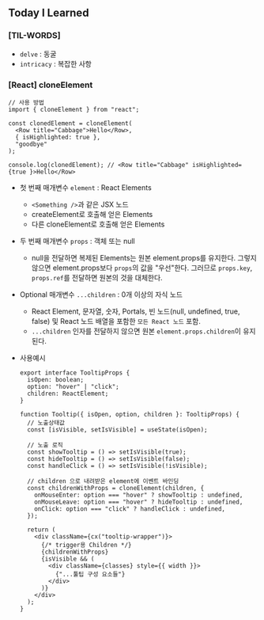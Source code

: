 ## Today I Learned

### [TIL-WORDS]

- `delve` : 동굴
- `intricacy` : 복잡한 사항

### [React] cloneElement

```tsx
// 사용 방법
import { cloneElement } from "react";

const clonedElement = cloneElement(
  <Row title="Cabbage">Hello</Row>,
  { isHighlighted: true },
  "goodbye"
);

console.log(clonedElement); // <Row title="Cabbage" isHighlighted={true }>Hello</Row>
```

- 첫 번째 매개변수 `element` : React Elements

  - `<Something />`과 같은 JSX 노드
  - createElement로 호출해 얻은 Elements
  - 다른 cloneElement로 호출해 얻은 Elements

- 두 번째 매개변수 `props` : 객체 또는 null

  - null을 전달하면 복제된 Elements는 원본 element.props를 유지한다. 그렇지 않으면 element.props보다 `props`의 값을 "우선"한다. 그러므로 `props.key`, `props.ref`를 전달하면 원본의 것을 대체한다.

- Optional 매개변수 `...children` : 0개 이상의 자식 노드

  - React Element, 문자열, 숫자, Portals, 빈 노드(null, undefined, true, false) 및 React 노드 배열을 포함한 `모든 React 노드` 포함.
  - `...children` 인자를 전달하지 않으면 원본 `element.props.children`이 유지된다.

- 사용예시

  ```tsx
  export interface TooltipProps {
    isOpen: boolean;
    option: "hover" | "click";
    children: ReactElement;
  }

  function Tooltip({ isOpen, option, children }: TooltipProps) {
    // 노출상태값
    const [isVisible, setIsVisible] = useState(isOpen);

    // 노출 로직
    const showTooltip = () => setIsVisible(true);
    const hideTooltip = () => setIsVisible(false);
    const handleClick = () => setIsVisible(!isVisible);

    // children 으로 내려받은 element에 이벤트 바인딩
    const childrenWithProps = cloneElement(children, {
      onMouseEnter: option === "hover" ? showTooltip : undefined,
      onMouseLeave: option === "hover" ? hideTooltip : undefined,
      onClick: option === "click" ? handleClick : undefined,
    });

    return (
      <div className={cx("tooltip-wrapper")}>
        {/* trigger용 Children */}
        {childrenWithProps}
        {isVisible && (
          <div className={classes} style={{ width }}>
            {"...툴팁 구성 요소들"}
          </div>
        )}
      </div>
    );
  }
  ```
